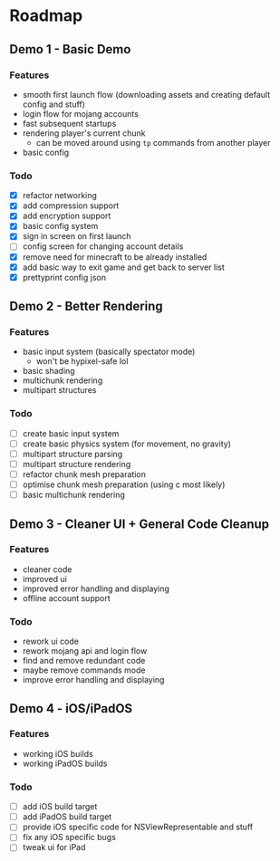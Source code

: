 # Roadmap

## Demo 1 - Basic Demo

### Features

- smooth first launch flow (downloading assets and creating default config and stuff)
- login flow for mojang accounts
- fast subsequent startups
- rendering player's current chunk
  - can be moved around using ```tp``` commands from another player
- basic config

### Todo

- [x] refactor networking
- [x] add compression support
- [x] add encryption support
- [x] basic config system
- [x] sign in screen on first launch
- [ ] config screen for changing account details
- [x] remove need for minecraft to be already installed
- [x] add basic way to exit game and get back to server list
- [x] prettyprint config json

## Demo 2 - Better Rendering

### Features

- basic input system (basically spectator mode)
  - won't be hypixel-safe lol
- basic shading
- multichunk rendering
- multipart structures

### Todo

- [ ] create basic input system
- [ ] create basic physics system (for movement, no gravity)
- [ ] multipart structure parsing
- [ ] multipart structure rendering
- [ ] refactor chunk mesh preparation
- [ ] optimise chunk mesh preparation (using c most likely)
- [ ] basic multichunk rendering

## Demo 3 - Cleaner UI + General Code Cleanup

### Features

- cleaner code
- improved ui
- improved error handling and displaying
- offline account support

### Todo

- rework ui code
- rework mojang api and login flow
- find and remove redundant code
- maybe remove commands mode
- improve error handling and displaying

## Demo 4 - iOS/iPadOS

### Features

- working iOS builds
- working iPadOS builds

### Todo

- [ ] add iOS build target
- [ ] add iPadOS build target
- [ ] provide iOS specific code for NSViewRepresentable and stuff
- [ ] fix any iOS specific bugs
- [ ] tweak ui for iPad